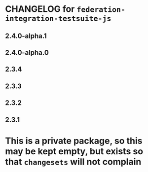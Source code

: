 # CHANGELOG for `federation-integration-testsuite-js`

## 2.4.0-alpha.1

## 2.4.0-alpha.0

## 2.3.4

## 2.3.3

## 2.3.2

## 2.3.1

# This is a private package, so this may be kept empty, but exists so that `changesets` will not complain
